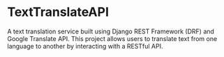 # TextTranslateAPI
A text translation service built using Django REST Framework (DRF) and Google Translate API. This project allows users to translate text from one language to another by interacting with a RESTful API.
